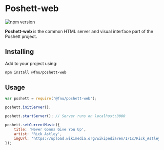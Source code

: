 # Poshett-web

[![npm version](https://badge.fury.io/js/%40fnu%2Fposhett-web.png)](https://badge.fury.io/js/%40fnu%2Fposhett-web)

**Poshett-web** is the common HTML server and visual interface part of the Poshett project.

## Installing

Add to your project using:

```bash
npm install @fnu/poshett-web
```

## Usage

```js
var poshett = require('@fnu/poshett-web');

poshett.initServer();

poshett.startServer(); // Server runs on localhost:3000

poshett.setCurrentMusic({
    title: 'Never Gonna Give You Up',
    artist: 'Rick Astley',
    imgUrl: 'https://upload.wikimedia.org/wikipedia/en/1/1c/Rick_Astley_-_Whenever_You_Need_Somebody.png'
});
```
